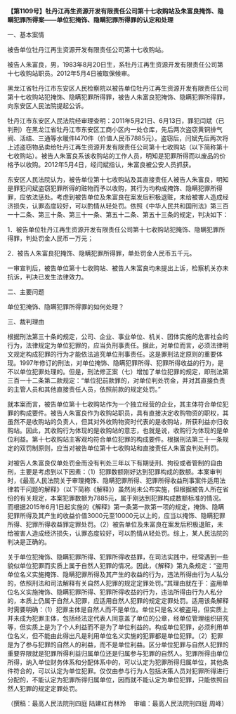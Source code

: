 **【第1109号】牡丹江再生资源开发有限责任公司第十七收购站及朱富良掩饰、隐瞒犯罪所得案——单位犯掩饰、隐瞒犯罪所得罪的认定和处理**

一、基本案情

被告单位牡丹江再生资源开发有限责任公司第十七收购站。

被告人朱富良，男，1983年8月20日生，系牡丹江再生资源开发有限责任公司第十七收购站职员。2012年5月4日被取保候审。

黑龙江省牡丹江市东安区人民检察院以被告单位牡丹江再生资源开发有限责任公司第十七收购站犯掩饰、隐瞒犯罪所得罪，被告人朱富良犯掩饰、隐瞒犯罪所得罪，向东安区人民法院提起公诉。

牡丹江市东安区人民法院经审理查明：2011年5月21日、6月13日，罪犯闫斌（已判刑）在黑龙江省牡丹江市东安区工商小区内一处仓库，先后两次盗窃黄铜排气阀、活结、三通等水暖件l470件（价值人民币7885元）。盗窃后，闫斌先后两次将上述盗窃物品卖给牡丹江再生资源开发有限责任公司第十七收购站（以下简称第十七收购站）。被告人朱富良系该收购站的工作人员，明知是犯罪所得而以废品的价格予以收购。2012年5月4日，经闫斌指认，朱富良被公安人员抓获。

东安区人民法院认为，被告单位第十七收购站及其直接责任人被告人朱富良，明知是罪犯闫斌盗窃犯罪所得的赃物而予以收购，其行为均构成掩饰、隐瞒犯罪所得罪，应依法惩处。考虑到被告单位及朱富良在案发后积极退赃，未给被害人造成经济损失，认罪态度较好，可以酌情从轻处罚。依照《中华人民共和国刑法》第三百一十二条、第三十条、第三十一条、第五十二条、第五十三条的规定，判决如下：

1．被告单位牡丹江再生资源开发有限责任公司第十七收购站犯掩饰、隐瞒犯罪所得罪，判处罚金人民币一万元；

2．被告人朱富良犯掩饰、隐瞒犯罪所得罪，单处罚金人民币五千元。

一审宣判后，被告单位第十七收购站、被告人朱富良均未提出上诉，检察机关亦未抗诉，判决已发生法律效力。

二、主要问题

单位犯掩饰、隐瞒犯罪所得罪的如何处理？

三、裁判理由

根据刑法第三十条的规定，公司、企业、事业单位、机关、团体实施的危害社会的行为，法律规定为单位犯罪的，应当负刑事责任。据此，对单位而言，必须法律明文规定构成犯罪的行为才能依法追究单位刑事责任。这是罪刑法定原则的重要体现。1997年修订的刑法，对单位掩饰、隐瞒犯罪所得、犯罪所得收益的行为，是不以单位犯罪处理的。但是，刑法修正案（七）增加了单位犯罪的规定，即刑法第三百一十二条第二款规定：“单位犯前款罪的，对单位判处罚金，并对其直接负责的主管人员和其他直接责任人员，依照前款的规定处罚。”

就本案而言，被告单位第十七收购站作为一个独立经营的企业，其主体符合单位犯罪的构成要件。被告人朱富良作为收购站职员，具有直接决定收购物资的职权，其虽然不是收购站的负责人，但其对外收购物资时代表的是收购站，所获利益亦归收购站。因此，其收购行为体现的是收购站的意志，也就是说，收购行为体现的是单位利益。第十七收购站主客观均符合单位犯罪的构成要件。根据刑法第三十一条规定的双罚制原则，应当对被告单位第十七收购站和直接责任人朱富良判处刑罚。

对被告人朱富良仅单处罚金而没有判处三年以下有期徒刑、拘役或者管制的自由刑，主要是考虑到以下因素：（1）犯罪数额刚好达到犯罪构成的数额。本案审判时，《最高人民法院关于审理掩饰、隐瞒犯罪所得、犯罪所得收益刑事案件适用法律若干问题的解释》（以下简称《解释》）虽然尚未公布实施，但根据被告人所在省份的有关规定，本案犯罪数额为7885元，属于刚达到犯罪构成数额标准的情况。而根据2015年6月1日起实施的《解释》第一条第一款第一项的规定，掩饰、隐瞒犯罪所得及其产生的收益价值3000元至10000元以上的，应当以掩饰、隐瞒犯罪所得、犯罪所得收益罪定罪处罚。（2）被告单位及朱富良在案发后积极退赃，未给被害人造成经济损失，认罪态度较好，可以酌情从轻处罚。综上，某人民法院的判决是正确的。

关于单位犯掩饰、隐瞒犯罪所得、犯罪所得收益罪，在司法实践中，经常遇到一些貌似单位犯罪而实质上属于自然人犯罪的情况。因此，《解释》第九条规定：“盗用单位名义实施掩饰、隐瞒犯罪所得及其产生的收益的行为，违法所得由行为人私分的，依照刑法和司法解释有关自然人犯罪的规定定罪处罚。”其理由就在于：盗用单位名义实施掩饰、隐瞒犯罪所得、犯罪所得收益的行为，违法所得由行为人私分的，本质上仍属于自然人犯罪，应适用自然人犯罪的规定定罪处罚。适用该条解释时需要明确：（1）犯罪主体是自然人而不是单位。单位只是名义被盗用，但实质上并未成为犯罪主体，包括经法定代表人同意盖了单位的公章，经单位管理组织研究等，但实质上是为了个人利益而不是为了单位利益的。构成单位犯罪，必须利用单位名义，但不能由此得出凡是利用单位名义实施的犯罪都是单位犯罪。（2）犯罪是为了参与犯罪的自然人的利益，而不是单位利益。区分单位犯罪与自然人犯罪的重要界限就是犯罪所得利益归属单位还是归属参与犯罪的自然人。犯罪所得由单位所得，纳入单位财务体系和分配体系中的，可以认定为犯罪所得归属单位，其他条件符合的，可以认定为单位犯罪。仅仅由参与行为人包括决策人员对犯罪所得进行分配的，不能认定为犯罪所得归属单位，因而就不能认定为单位犯罪，只能依照自然人犯罪的规定定罪处罚。

（撰稿：最高人民法院刑四庭 陆建红肖林玲　 审编：最高人民法院刑四庭 周峰）